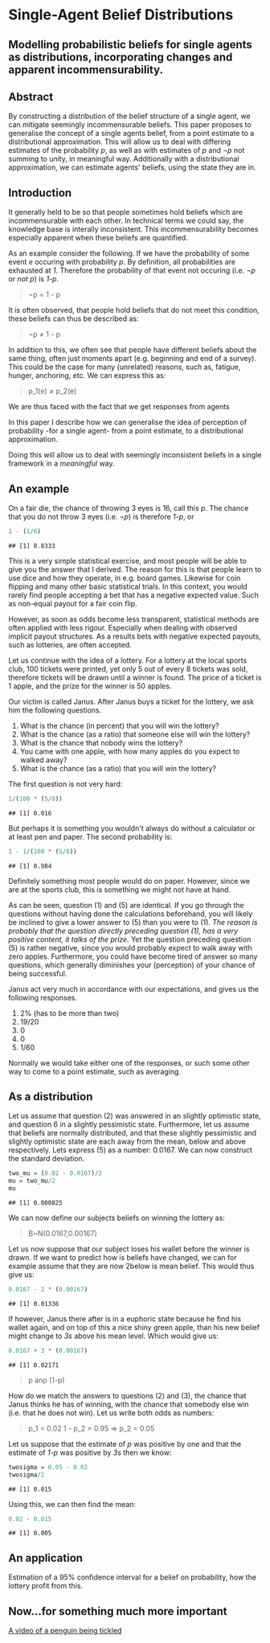 Single-Agent Belief Distributions
========================================================
Modelling probabilistic beliefs for single agents as distributions, incorporating changes and apparent incommensurability.
--------------------------------------------------------

Abstract
--------------------------------------------------------
By constructing a distribution of the belief structure of a single agent, we can mitigate seemingly incommensurable beliefs. This paper proposes to generalise the concept of a single agents belief, from a point estimate to a distributional approximation. This will allow us to deal with differing estimates of the probability *p*, as well as with estimates of *p* and *¬p* not summing to unity, in meaningful way. Additionally with a distributional approximation, we can estimate agents' beliefs, using the state they are in.

Introduction
--------------------------------------------------------
It generally held to be so that people sometimes hold beliefs which are incommensurable with each other. In technical terms we could say, the knowledge base is interally inconsistent. This incommensurability becomes especially apparent when these beliefs are quantified. 

As an example consider the following. If we have the probability of some event *e* occuring with probability *p*. By definition, all probabilities are exhausted at *1*. Therefore the probability of that event not occuring (i.e. *¬p* or *not p*) is *1-p*.

> ¬p = 1 - p

It is often observed, that people hold beliefs that do not meet this condition, these beliefs can thus be described as:

> ¬p ≠ 1 - p

In addition to this, we often see that people have different beliefs about the same thing, often just moments apart (e.g. beginning and end of a survey). This could be the case for many (unrelated) reasons, such as, fatigue, hunger, anchoring, etc. We can express this as:

> p_1(e) ≠ p_2(e) 

We are thus faced with the fact that we get responses from agents 

In this paper I describe how we can generalise the idea of perception of probability -for a single agent- from a point estimate, to a distributional approximation.

Doing this will allow us to deal with seemingly inconsistent beliefs in a single framework in a *meaningful* way.

An example
--------------------------------------------------------
On a fair die, the chance of throwing 3 eyes is 16, call this *p*. The chance that you do not throw 3 eyes (i.e. *¬p*) is therefore *1-p*, or


```r
1 - (1/6)
```

```
## [1] 0.8333
```


This is a very simple statistical exercise, and most people will be able to give you the answer that I derived. The reason for this is that people learn to use dice and how they operate, in e.g. board games. Likewise for coin flipping and many other basic statistical trials. In this context, you would rarely find people accepting a bet that has a negative expected value. Such as non-equal payout for a fair coin flip.

However, as soon as odds become less transparent, statistical methods are often applied with less rigour. Especially when dealing with observed implicit payout structures. As a results bets with negative expected payouts, such as lotteries, are often accepted. 

Let us continue with the idea of a lottery. For a lottery at the local sports club, 100 tickets were printed, yet only 5 out of every 8 tickets was sold, therefore tickets will be drawn until a winner is found. The price of a ticket is 1 apple, and the prize for the winner is 50 apples.

Our victim is called Janus. After Janus buys a ticket for the lottery, we ask him the following questions.

  1. What is the chance (in percent) that you will win the lottery?
  2. What is the chance (as a ratio) that someone else will win the lottery?
  3. What is the chance that nobody wins the lottery?
  4. You came with one apple, with how many apples do you expect to walked away?
  5. What is the chance (as a ratio) that you will win the lottery?

The first question is not very hard:


```r
1/(100 * (5/8))
```

```
## [1] 0.016
```


But perhaps it is something you wouldn't always do without a calculator or at least pen and paper. The second probability is:


```r
1 - 1/(100 * (5/8))
```

```
## [1] 0.984
```


Definitely something most people would do on paper. However, since we are at the sports club, this is something we might not have at hand.

As can be seen, question (1) and (5) are identical. If you go through the questions without having done the calculations beforehand, you will likely be inclined to give a lower answer to (5) than you were to (1). *The reason is probably that the question directly preceding question (1), has a very positive content, it talks of the prize.* Yet the question preceding question (5) is rather negative, since you would probably expect to walk away with zero apples. Furthermore, you could have become tired of answer so many questions, which generally diminishes your (perception) of your chance of being successful.

Janus act very much in accordance with our expectations, and gives us the following responses.

  1. 2% (has to be more than two)
  2. 19/20
  3. 0
  4. 0
  5. 1/60

Normally we would take either one of the responses, or such some other way to come to a point estimate, such as averaging. 

As a distribution
--------------------------------------------------------
Let us assume that question (2) was answered in an slightly optimistic state, and question 6 in a slightly pessimistic state. Furthermore, let us assume that beliefs are normally distributed, and that these slightly pessimistic and slightly optimistic state are each away from the mean, below and above respectively. Lets express (5) as a number: 0.0167. We can now construct the standard deviation.


```r
two_mu = (0.02 - 0.0167)/2
mu = two_mu/2
mu
```

```
## [1] 0.000825
```

We can now define our subjects beliefs on winning the lottery as:

> B~N(0.0167,0.00167)

Let us now suppose that our subject loses his wallet before the winner is drawn. If we want to predict how is beliefs have changed, we can for example assume that they are now 2below is mean belief. This would thus give us:


```r
0.0167 - 2 * (0.00167)
```

```
## [1] 0.01336
```


If however, Janus there after is in a euphoric state because he find his wallet again, and on top of this a nice shiny green apple, than his new belief might change to *3s* above his mean level. Which would give us:


```r
0.0167 + 3 * (0.00167)
```

```
## [1] 0.02171
```


>p anp (1-p)

How do we match the answers to questions (2) and (3), the chance that Janus thinks he has of winning, with the chance that somebody else win (i.e. that he does not win). Let us write both odds as numbers:

> p_1 = 0.02
> 1 - p_2 = 0.95 => p_2 = 0.05

Let us suppose that the estimate of *p* was positive by one and that the estimate of *1-p* was positive by *3s* then we know:


```r
twosigma = 0.05 - 0.02
twosigma/2
```

```
## [1] 0.015
```


Using this, we can then find the mean:


```r
0.02 - 0.015
```

```
## [1] 0.005
```


An application
--------------------------------------------------------
Estimation of a 95% confidence interval for a belief on probability, how the lottery profit from this.

Now...for something much more important
--------------------------------------------------------
[A video of a penguin being tickled](http://www.youtube.com/watch?v=FVwtTrlPSSk)
